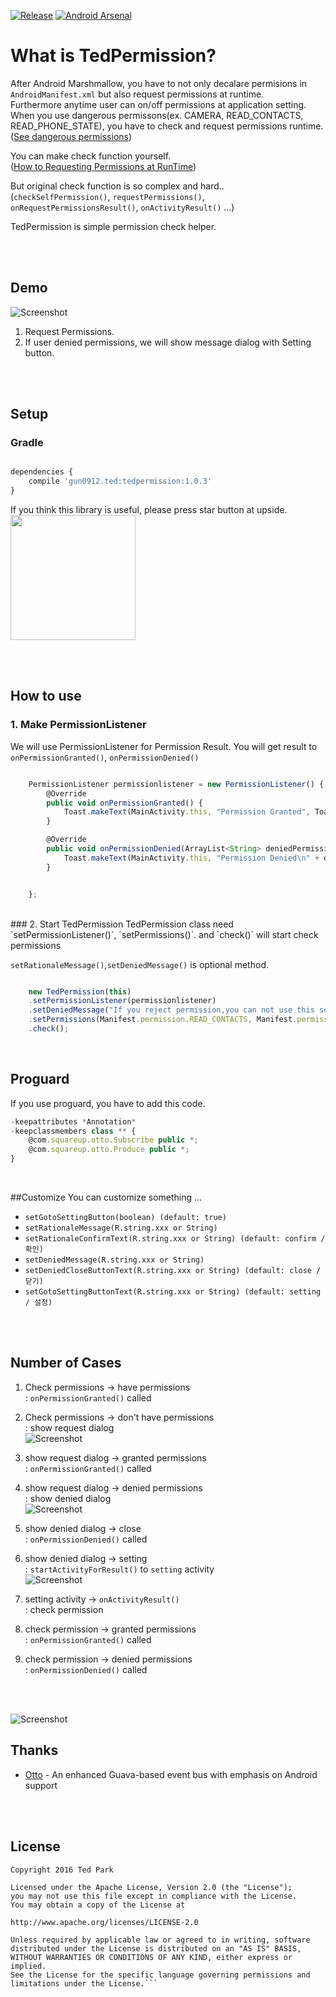  [![Release](https://jitpack.io/v/ParkSangGwon/TedPermission.svg)](https://jitpack.io/ParkSangGwon/TedPermission)
[![Android Arsenal](https://img.shields.io/badge/Android%20Arsenal-TedPermission-green.svg?style=true)](https://android-arsenal.com/details/1/3238)

# What is TedPermission?

After Android Marshmallow, you have to not only decalare permisions in `AndroidManifest.xml` but also request permissions at runtime.<br/>
Furthermore anytime user can on/off permissions at application setting.<br/>
When you use dangerous permissons(ex. CAMERA, READ_CONTACTS, READ_PHONE_STATE), you have to check and request permissions runtime.<br/>
([See dangerous permissions](http://developer.android.com/intl/ko/guide/topics/security/permissions.html#normal-dangerous))<br/>

You can make check function yourself.<br/>
([How to Requesting Permissions at RunTime](http://developer.android.com/intl/ko/training/permissions/requesting.html))<br/>

But original check function is so complex and hard..<br/>
(`checkSelfPermission()`, `requestPermissions()`, `onRequestPermissionsResult()`, `onActivityResult()` ...)

TedPermission is simple permission check helper.


<br/><br/>



## Demo


![Screenshot](https://github.com/ParkSangGwon/TedPermission/blob/master/Screenshot.png?raw=true)    
           
           
1. Request Permissions.
2. If user denied permissions, we will show message dialog with Setting button.



<br/><br/>


## Setup


### Gradle

```javascript

dependencies {
    compile 'gun0912.ted:tedpermission:1.0.3'
}

```

If you think this library is useful, please press star button at upside.
<br/>
<img src="https://phaser.io/content/news/2015/09/10000-stars.png" width="200">

<br/><br/>

## How to use


### 1. Make PermissionListener
We will use PermissionListener for Permission Result.
You will get result to `onPermissionGranted()`, `onPermissionDenied()`

```javascript

    PermissionListener permissionlistener = new PermissionListener() {
        @Override
        public void onPermissionGranted() {
            Toast.makeText(MainActivity.this, "Permission Granted", Toast.LENGTH_SHORT).show();
        }

        @Override
        public void onPermissionDenied(ArrayList<String> deniedPermissions) {
            Toast.makeText(MainActivity.this, "Permission Denied\n" + deniedPermissions.toString(), Toast.LENGTH_SHORT).show();
        }


    };


```

<br/>
### 2. Start TedPermission
TedPermission class need `setPermissionListener()`, `setPermissions()`.
and `check()` will start check permissions

`setRationaleMessage()`,`setDeniedMessage()` is optional method.

```javascript

    new TedPermission(this)
    .setPermissionListener(permissionlistener)
    .setDeniedMessage("If you reject permission,you can not use this service\n\nPlease turn on permissions at [Setting] > [Permission]")
    .setPermissions(Manifest.permission.READ_CONTACTS, Manifest.permission.ACCESS_FINE_LOCATION)
    .check();

```




<br/>

## Proguard
If you use proguard, you have to add this code.
```javascript
-keepattributes *Annotation*
-keepclassmembers class ** {
    @com.squareup.otto.Subscribe public *;
    @com.squareup.otto.Produce public *;
}
````


<br/>

##Customize
You can customize something ...<br />


* `setGotoSettingButton(boolean) (default: true)`
* `setRationaleMessage(R.string.xxx or String)`
* `setRationaleConfirmText(R.string.xxx or String) (default: confirm / 확인)`
* `setDeniedMessage(R.string.xxx or String)`
* `setDeniedCloseButtonText(R.string.xxx or String) (default: close / 닫기)`
* `setGotoSettingButtonText(R.string.xxx or String) (default: setting / 설정)`



<br/><br/>



## Number of Cases
1. Check permissions -> have permissions<br/>
: `onPermissionGranted()` called<br/>

2. Check permissions -> don't have permissions<br/>
: show request dialog<br/>
![Screenshot](https://github.com/ParkSangGwon/TedPermission/blob/master/request_dialog.png?raw=true)<br/>


3. show request dialog -> granted permissions<br/>
: `onPermissionGranted()` called<br/>

4. show request dialog -> denied permissions<br/>
: show denied dialog<br/>
![Screenshot](https://github.com/ParkSangGwon/TedPermission/blob/master/denied_dialog.png?raw=true)<br/>

5. show denied dialog -> close<br/>
: `onPermissionDenied()` called<br/>

6. show denied dialog -> setting<br/>
: `startActivityForResult()` to `setting` activity<br/>
![Screenshot](https://github.com/ParkSangGwon/TedPermission/blob/master/setting_activity.png?raw=true)<br/>


7. setting activity -> `onActivityResult()`<br/>
: check permission<br/>

8. check permission -> granted permissions<br/>
: `onPermissionGranted()` called<br/>

9. check permission -> denied permissions<br/>
: `onPermissionDenied()` called<br/>
 
<br/><br/>


![Screenshot](https://github.com/ParkSangGwon/TedPermission/blob/master/Screenshot_cases.png?raw=true)    


## Thanks 
* [Otto](https://github.com/square/otto) - An enhanced Guava-based event bus with emphasis on Android support




<br/><br/>


## License 
 ```code
Copyright 2016 Ted Park

Licensed under the Apache License, Version 2.0 (the "License");
you may not use this file except in compliance with the License.
You may obtain a copy of the License at

http://www.apache.org/licenses/LICENSE-2.0

Unless required by applicable law or agreed to in writing, software
distributed under the License is distributed on an "AS IS" BASIS,
WITHOUT WARRANTIES OR CONDITIONS OF ANY KIND, either express or implied.
See the License for the specific language governing permissions and
limitations under the License.```
